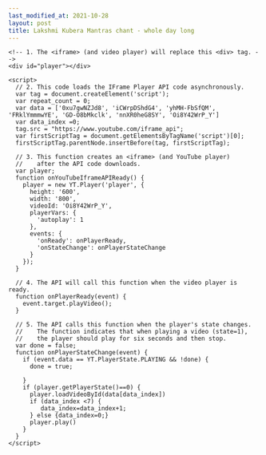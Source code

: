 ```yaml
---
last_modified_at: 2021-10-28
layout: post
title: Lakshmi Kubera Mantras chant - whole day long
---
```

  <body>

    <!-- 1. The <iframe> (and video player) will replace this <div> tag. -->
    <div id="player"></div>

    <script>
      // 2. This code loads the IFrame Player API code asynchronously.
      var tag = document.createElement('script');
      var repeat_count = 0;
      var data = ['0xu7gwNZJd8', 'iCWrpDShdG4', 'yhMH-FbSfQM', 'FRklYmmmwYE', 'GD-O8bMkclk', 'nnXR0heG8SY', 'Oi8Y42WrP_Y']
      var data_index =0;
      tag.src = "https://www.youtube.com/iframe_api";
      var firstScriptTag = document.getElementsByTagName('script')[0];
      firstScriptTag.parentNode.insertBefore(tag, firstScriptTag);

      // 3. This function creates an <iframe> (and YouTube player)
      //    after the API code downloads.
      var player;
      function onYouTubeIframeAPIReady() {
        player = new YT.Player('player', {
          height: '600',
          width: '800',
          videoId: 'Oi8Y42WrP_Y',
          playerVars: {
            'autoplay': 1 
          },
          events: {
            'onReady': onPlayerReady,
            'onStateChange': onPlayerStateChange
          }
        });
      }

      // 4. The API will call this function when the video player is ready.
      function onPlayerReady(event) {
        event.target.playVideo();
      }

      // 5. The API calls this function when the player's state changes.
      //    The function indicates that when playing a video (state=1),
      //    the player should play for six seconds and then stop.
      var done = false;
      function onPlayerStateChange(event) {
        if (event.data == YT.PlayerState.PLAYING && !done) {
          done = true;

        }
        if (player.getPlayerState()==0) {
          player.loadVideoById(data[data_index])
          if (data_index <7) {
             data_index=data_index+1;
          } else {data_index=0;}
          player.play()
        }
      }
    </script>
  </body>
